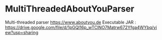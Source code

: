 # MultiThreadedAboutYouParser
Multi-threaded parser https://www.aboutyou.de
Executable JAR : https://drive.google.com/file/d/1pGQl16p_wTClNO7Matrw672Yfga4WYbq/view?usp=sharing
